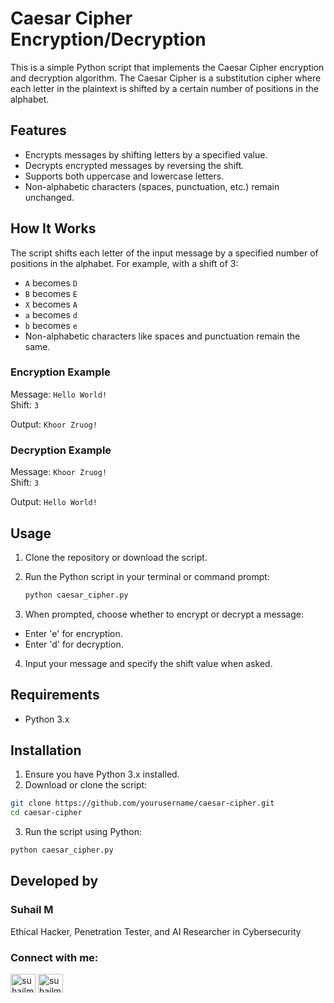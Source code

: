 # Caesar Cipher Encryption/Decryption

This is a simple Python script that implements the Caesar Cipher encryption and decryption algorithm. The Caesar Cipher is a substitution cipher where each letter in the plaintext is shifted by a certain number of positions in the alphabet.

## Features

- Encrypts messages by shifting letters by a specified value.
- Decrypts encrypted messages by reversing the shift.
- Supports both uppercase and lowercase letters.
- Non-alphabetic characters (spaces, punctuation, etc.) remain unchanged.

## How It Works

The script shifts each letter of the input message by a specified number of positions in the alphabet. For example, with a shift of 3:

- `A` becomes `D`
- `B` becomes `E`
- `X` becomes `A`
- `a` becomes `d`
- `b` becomes `e`
- Non-alphabetic characters like spaces and punctuation remain the same.

### Encryption Example

Message: `Hello World!`  
Shift: `3`

Output: `Khoor Zruog!`

### Decryption Example

Message: `Khoor Zruog!`  
Shift: `3`

Output: `Hello World!`

## Usage

1. Clone the repository or download the script.
2. Run the Python script in your terminal or command prompt:

   ```bash
   python caesar_cipher.py
   ``` 
3. When prompted, choose whether to encrypt or decrypt a message:
- Enter 'e' for encryption.
- Enter 'd' for decryption.

4. Input your message and specify the shift value when asked.

## Requirements
- Python 3.x

## Installation

1. Ensure you have Python 3.x installed.
2. Download or clone the script:
```bash
git clone https://github.com/yourusername/caesar-cipher.git
cd caesar-cipher
```
3. Run the script using Python:
```bash
python caesar_cipher.py
```
## Developed by
### Suhail M 
Ethical Hacker, Penetration Tester, and AI Researcher in Cybersecurity
<h3 align="left">Connect with me:</h3>
<p align="left">
<a href="https://twitter.com/suhailm_in" target="blank"><img align="center" src="https://raw.githubusercontent.com/rahuldkjain/github-profile-readme-generator/master/src/images/icons/Social/twitter.svg" alt="suhailm_online" height="30" width="40" /></a>
<a href="https://linkedin.com/in/suhailm-in" target="blank"><img align="center" src="https://raw.githubusercontent.com/rahuldkjain/github-profile-readme-generator/master/src/images/icons/Social/linked-in-alt.svg" alt="suhailm-online" height="30" width="40" /></a></p>




